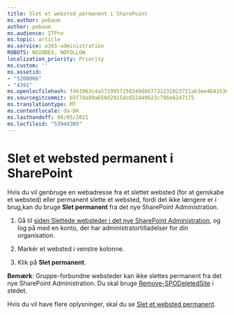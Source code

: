 ```yaml
---
title: Slet et websted permanent i SharePoint
ms.author: pebaum
author: pebaum
ms.audience: ITPro
ms.topic: article
ms.service: o365-administration
ROBOTS: NOINDEX, NOFOLLOW
localization_priority: Priority
ms.custom: ''
ms.assetid:
- "5200006"
- "4391"
ms.openlocfilehash: f461963c4a5719957258349d667731231023721ab3ee4641538c94371bf3f56d
ms.sourcegitcommit: b5f7da89a650d2915dc652449623c78be6247175
ms.translationtype: MT
ms.contentlocale: da-DK
ms.lasthandoff: 08/05/2021
ms.locfileid: "53944305"
---
```

# <a name="permanently-delete-a-site-in-sharepoint"></a>Slet et websted permanent i SharePoint

Hvis du vil genbruge en webadresse fra et slettet websted (for at genskabe et websted) eller permanent slette et websted, fordi det ikke længere er i brug,kan du bruge **Slet permanent** fra det nye SharePoint Administration. 

1. Gå til [siden Slettede websteder i det nye SharePoint Administration](https://admin.microsoft.com/sharepoint?page=recycleBin&modern=true), og log på med en konto, der har administratortilladelser for din organisation. 

2. Markér et websted i venstre kolonne. 

3. Klik på **Slet permanent**. 

**Bemærk**: Gruppe-forbundne websteder kan ikke slettes permanent fra det nye SharePoint Administration. Du skal bruge [Remove-SPODeletedSite](https://docs.microsoft.com/powershell/module/sharepoint-online/remove-spodeletedsite) i stedet.  

Hvis du vil have flere oplysninger, skal du se [Slet et websted permanent](https://docs.microsoft.com/sharepoint/delete-site-collection#permanently-delete-a-site). 
